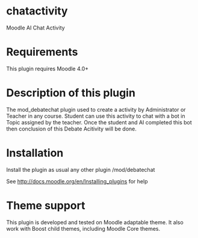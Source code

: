 # chatactivity
Moodle AI Chat Activity 
# Requirements
This plugin requires Moodle 4.0+
# Description of this plugin
The mod_debatechat plugin used to create a activity by Administrator or Teacher in any course. Student can use this activity to chat with a bot in Topic assigned by the teacher. Once the student and AI completed this bot then conclusion of this Debate Acitivity will be done. 
# Installation
Install the plugin as usual any other plugin /mod/debatechat

See http://docs.moodle.org/en/Installing_plugins for help

# Theme support
This plugin is developed and tested on Moodle adaptable theme. It also work with Boost child themes, including Moodle Core themes.


